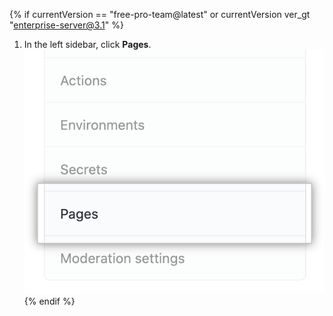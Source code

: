 {% if currentVersion == "free-pro-team@latest" or currentVersion ver_gt "enterprise-server@3.1" %}
1. In the left sidebar, click **Pages**. ![Page tab in the left-hand sidebar](/assets/images/help/pages/pages-tab.png)
{% endif %}
